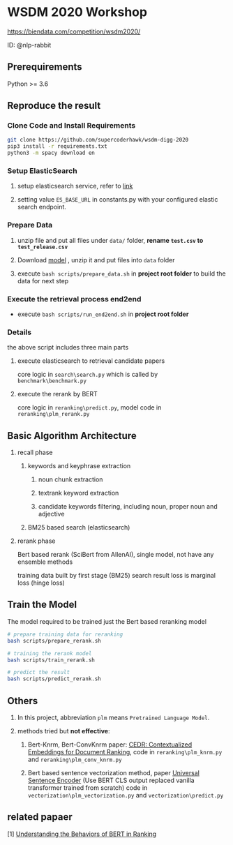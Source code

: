 # WSDM 2020 Workshop
https://biendata.com/competition/wsdm2020/

ID: @nlp-rabbit 

## Prerequirements
Python >= 3.6

## Reproduce the result 
### Clone Code and Install Requirements

```bash
git clone https://github.com/supercoderhawk/wsdm-digg-2020
pip3 install -r requirements.txt
python3 -m spacy download en
```

### Setup ElasticSearch
1. setup elasticsearch service, refer to [link](https://www.elastic.co/guide/en/elasticsearch/reference/current/setup.html)

2. setting value `ES_BASE_URL` in constants.py with your  configured elastic search endpoint.

### Prepare Data
1. unzip file and put all files under `data/` folder, **rename `test.csv` to `test_release.csv`**

2. Download [model](https://www.dropbox.com/s/6zcydsyf8tcgs7l/submit_model.zip?dl=0) , unzip it and put files into `data`
 folder

3. execute `bash scripts/prepare_data.sh` in **project root folder** to build the data for next step

### Execute the retrieval process end2end

* execute `bash scripts/run_end2end.sh` in **project root folder**

### Details
the above script includes three main parts

1. execute elasticsearch to retrieval candidate papers

    core logic in `search\search.py` which is called by `benchmark\benchmark.py`
    
2. execute the rerank by BERT

    core logic in `reranking\predict.py`, model code in `reranking\plm_rerank.py`

## Basic Algorithm Architecture  

1. recall phase
    1. keywords and keyphrase extraction
        1. noun chunk extraction 

        2. textrank keyword extraction

        3. candidate keywords filtering, including noun, proper noun and adjective

    2. BM25 based search (elasticsearch) 

2. rerank phase
    
    Bert based rerank (SciBert from AllenAI), single model, not have any ensemble methods
    
    training data built by first stage (BM25) search result
    loss is marginal loss (hinge loss)

## Train the Model

The model required to be trained just the Bert based reranking model

```bash
# prepare training data for reranking
bash scripts/prepare_rerank.sh

# training the rerank model
bash scripts/train_rerank.sh

# predict the result
bash scripts/predict_rerank.sh

```

## Others
1. In this project, abbreviation `plm` means `Pretrained Language Model`.

2. methods tried but **not effective**:
    1. Bert-Knrm, Bert-ConvKnrm paper: [CEDR: Contextualized Embeddings for Document Ranking](https://arxiv.org/abs/1904.07094), code in `reranking\plm_knrm.py` and `reranking\plm_conv_knrm.py`

    2. Bert based sentence vectorization method, paper [Universal Sentence Encoder](https://arxiv.org/abs/1803.11175) (Use BERT CLS output replaced vanilla transformer trained from scratch) code in `vectorization\plm_vectorization.py` and `vectorization\predict.py`
    
    
## related papaer

[1] [Understanding the Behaviors of BERT in Ranking
](https://arxiv.org/abs/1904.07531)
    